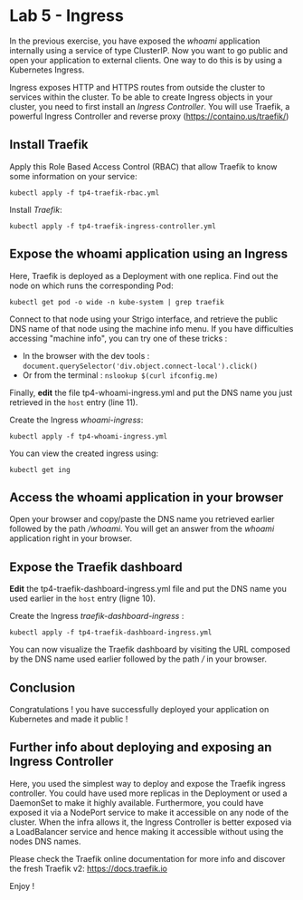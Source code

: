 # Lab 5 - Ingress

In the previous exercise, you have exposed the *whoami* application internally using a service of type ClusterIP.
Now you want to go public and open your application to external clients. One way to do this is by using a Kubernetes Ingress.

Ingress exposes HTTP and HTTPS routes from outside the cluster to services within the cluster.
To be able to create Ingress objects in your cluster, you need to first install an *Ingress Controller*.
You will use Traefik, a powerful Ingress Controller and reverse proxy (https://containo.us/traefik/)

## Install Traefik

Apply this Role Based Access Control (RBAC) that allow Traefik to know some information on your service:
```shell script
kubectl apply -f tp4-traefik-rbac.yml
```

Install *Traefik*:
```shell script
kubectl apply -f tp4-traefik-ingress-controller.yml
```

## Expose the whoami application using an Ingress

Here, Traefik is deployed as a Deployment with one replica. Find out the node on which runs the corresponding Pod:
```shell script
kubectl get pod -o wide -n kube-system | grep traefik
```

Connect to that node using your Strigo interface, and retrieve the public DNS name of that node using the machine info
menu.
If you have difficulties accessing "machine info", you can try one of these tricks :

- In the browser with the dev tools : `document.querySelector('div.object.connect-local').click()`
- Or from the terminal : `nslookup $(curl ifconfig.me)`

Finally, **edit** the file tp4-whoami-ingress.yml and put the DNS name you just retrieved in the `host` entry (line 11).

Create the Ingress *whoami-ingress*:
```shell script
kubectl apply -f tp4-whoami-ingress.yml
```

You can view the created ingress using:
```shell script
kubectl get ing
```

## Access the whoami application in your browser

Open your browser and copy/paste the DNS name you retrieved earlier followed by the path */whoami*.
You will get an answer from the *whoami* application right in your browser.

## Expose the Traefik dashboard

**Edit** the tp4-traefik-dashboard-ingress.yml file and put the DNS name you used earlier in the `host` entry (ligne 10).

Create the Ingress *traefik-dashboard-ingress* :
```shell script
kubectl apply -f tp4-traefik-dashboard-ingress.yml
```

You can now visualize the Traefik dashboard by visiting the URL composed by the DNS name used earlier followed by the
path */* in your browser.

## Conclusion

Congratulations ! you have successfully deployed your application on Kubernetes and made it public !

## Further info about deploying and exposing an Ingress Controller

Here, you used the simplest way to deploy and expose the Traefik ingress controller.
You could have used more replicas in the Deployment or used a DaemonSet to make it highly available.
Furthermore, you could have exposed it via a NodePort service to make it accessible on any node of the cluster.
When the infra allows it, the Ingress Controller is better exposed via a LoadBalancer service and hence making it
accessible without using the nodes DNS names.

Please check the Traefik online documentation for more info and discover the fresh Traefik v2: https://docs.traefik.io

Enjoy !
